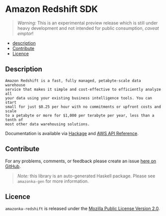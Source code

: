 # Amazon Redshift SDK

> _Warning:_ This is an experimental preview release which is still under heavy development and not intended for public consumption, _caveat emptor_!

* [description](#description)
* [Contribute](#contribute)
* [Licence](#licence)

## Description

    Amazon Redshift is a fast, fully managed, petabyte-scale data warehouse
    service that makes it simple and cost-effective to efficiently analyze all
    your data using your existing business intelligence tools. You can start
    small for just $0.25 per hour with no commitments or upfront costs and scale
    to a petabyte or more for $1,000 per terabyte per year, less than a tenth of
    most other data warehousing solutions.

Documentation is available via [Hackage](http://hackage.haskell.org/package/amazonka-redshift)
and [AWS API Reference](http://docs.aws.amazon.com/redshift/latest/APIReference/Welcome.html).


## Contribute

For any problems, comments, or feedback please create an issue [here on GitHub](https://github.com/brendanhay/amazonka/issues).

> _Note:_ this library is an auto-generated Haskell package. Please see `amazonka-gen` for more information.


## Licence

`amazonka-redshift` is released under the [Mozilla Public License Version 2.0](http://www.mozilla.org/MPL/).
